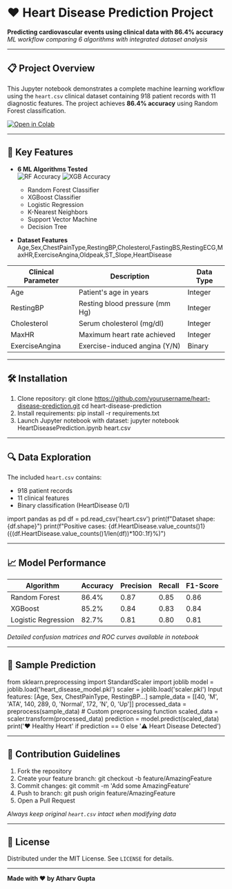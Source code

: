 # ❤️ Heart Disease Prediction Project  
**Predicting cardiovascular events using clinical data with 86.4% accuracy**  
*ML workflow comparing 6 algorithms with integrated dataset analysis*

---

## 📋 Project Overview
This Jupyter notebook demonstrates a complete machine learning workflow using the `heart.csv` clinical dataset containing 918 patient records with 11 diagnostic features. The project achieves **86.4% accuracy** using Random Forest classification.

[![Open in Colab](https://colab.research.google.com/assets/colab-badge.svg)](https://colab.research.google.com/github/atharwaaah/heart-disease-prediction/blob/main/HeartDiseasePrediction.ipynb)


---

## 🚀 Key Features
- **6 ML Algorithms Tested**  
  <img src="https://img.shields.io/badge/Random_Forest-86.4%25-brightgreen" alt="RF Accuracy"> <img src="https://img.shields.io/badge/XGBoost-85.2%25-yellowgreen" alt="XGB Accuracy">
  - Random Forest Classifier
  - XGBoost Classifier
  - Logistic Regression
  - K-Nearest Neighbors
  - Support Vector Machine
  - Decision Tree

- **Dataset Features**  
Age,Sex,ChestPainType,RestingBP,Cholesterol,FastingBS,RestingECG,MaxHR,ExerciseAngina,Oldpeak,ST_Slope,HeartDisease


| Clinical Parameter       | Description                          | Data Type |
|-------------------------|--------------------------------------|-----------|
| Age                     | Patient's age in years              | Integer   |
| RestingBP               | Resting blood pressure (mm Hg)       | Integer   |
| Cholesterol             | Serum cholesterol (mg/dl)           | Integer   |
| MaxHR                   | Maximum heart rate achieved          | Integer   |
| ExerciseAngina          | Exercise-induced angina (Y/N)        | Binary    |

---

## 🛠️ Installation
1. Clone repository:
git clone https://github.com/yourusername/heart-disease-prediction.git
cd heart-disease-prediction
2. Install requirements:
   pip install -r requirements.txt
3. Launch Jupyter notebook with dataset:
   jupyter notebook HeartDiseasePrediction.ipynb heart.csv

   
---

## 🔍 Data Exploration
The included `heart.csv` contains:
- 918 patient records
- 11 clinical features
- Binary classification (HeartDisease 0/1)

import pandas as pd
df = pd.read_csv('heart.csv')
print(f"Dataset shape: {df.shape}")
print(f"Positive cases: {df.HeartDisease.value_counts()1} ({(df.HeartDisease.value_counts()1/len(df))*100:.1f}%)")


---

## 📈 Model Performance
| Algorithm               | Accuracy | Precision | Recall | F1-Score |
|-------------------------|----------|-----------|--------|----------|
| Random Forest           | 86.4%    | 0.87      | 0.85   | 0.86     |
| XGBoost                 | 85.2%    | 0.84      | 0.83   | 0.84     |
| Logistic Regression     | 82.7%    | 0.81      | 0.80   | 0.81     |

*Detailed confusion matrices and ROC curves available in notebook*

---

## 🧠 Sample Prediction

from sklearn.preprocessing import StandardScaler
import joblib
model = joblib.load('heart_disease_model.pkl')
scaler = joblib.load('scaler.pkl')
Input features: [Age, Sex, ChestPainType, RestingBP...]
sample_data = [[40, 'M', 'ATA', 140, 289, 0, 'Normal', 172, 'N', 0, 'Up']]
processed_data = preprocess(sample_data) # Custom preprocessing function
scaled_data = scaler.transform(processed_data)
prediction = model.predict(scaled_data)
print('❤️ Healthy Heart' if prediction == 0 else '⚠️ Heart Disease Detected')


---

## 🤝 Contribution Guidelines
1. Fork the repository
2. Create your feature branch:
git checkout -b feature/AmazingFeature
3. Commit changes:
git commit -m 'Add some AmazingFeature'
4. Push to branch:
git push origin feature/AmazingFeature
5. Open a Pull Request

*Always keep original `heart.csv` intact when modifying data*

---

## 📜 License
Distributed under the MIT License. See `LICENSE` for details.

---

**Made with ❤️ by Atharv Gupta**  



